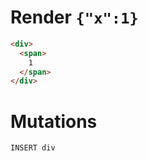 # Render `{"x":1}`

```html
<div>
  <span>
    1
  </span>
</div>
```

# Mutations
```
INSERT div
```